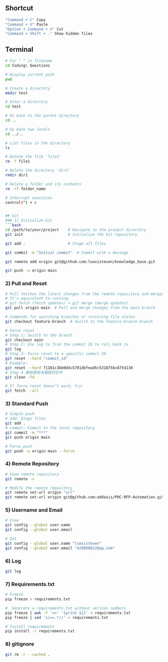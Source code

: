## Shortcut
``` bash
"Command + C" Copy 
"Command + V" Paste 
"Option + Command + V" Cut 
"Command + Shift + ." Show hidden files
```


## Terminal
```bash
# For " " in filename
cd Coding\ Questions

# Display current path
pwd

# Create a directory
mkdir test

# Enter a directory
cd test

# Go back to the parent directory
cd ..

# Go back two levels
cd ../..

# List files in the directory
ls 

# Delete the file 'file1'
rm -f file1

# Delete the directory 'dir1'
rmdir dir1

# Delete a folder and its contents
rm -rf folder_name

# Interrupt execution
control(^) + c 


## Git
### 1) Initialize Git
```bash
cd /path/to/your/project    # Navigate to the project directory
git init                    # Initialize the Git repository

git add .                   # Stage all files

git commit -m "Initial commit"  # Commit with a message

git remote add origin git@github.com:luoxisteven/knowledge_base.git

git push -u origin main

```

### 2) Pull and Reset
``` bash
# Pull fetches the latest changes from the remote repository and merges them with the current branch.
# It's equivalent to running:
# git fetch (fetch updates) + git merge (merge updates).
git pull origin main  # Pull and merge changes from the main branch

# Commands for switching branches or restoring file states
git checkout feature-branch  # Switch to the feature-branch branch

# Force reset
# Step 1: Switch to the branch
git checkout main
# Step 2: Use log to find the commit ID to roll back to
git log 
# Step 3: Force reset to a specific commit ID
git reset --hard "commit_id"
# Example:
git reset --hard 71181c3bb0d4c5701dbfead5c531875bc8754130
# Step 4 删除那些未跟踪的文件
git clean -fd

# If force reset doesn’t work, try:
git fetch --all
```

### 3) Standard Push
```bash
# Simple push
# add: Stage files
git add .
# commit: Commit to the local repository
git commit -m "***"
git push origin main

# Force push
git push -u origin main --force
```

### 4) Remote Repository
```bash
# View remote repository
git remote -v

# Modify the remote repository
git remote set-url origin "url"
git remote set-url origin git@github.com:addaxis/POC-RFP-Automation.git
```

### 5) Username and Email
```bash
# View
git config --global user.name
git config --global user.email

# Set
git config --global user.name "luoxisteven"
git config --global user.email "429066012@qq.com"
```

### 6) Log
```bash
git log
```

### 7) Requirements.txt
```bash
# Freeze
pip freeze > requirements.txt

#  Generate a requirements.txt without version numbers
pip freeze | awk -F '==' '{print $1}' > requirements.txt
pip freeze | sed 's/==.*//' > requirements.txt

# Install requirements
pip install -r requirements.txt
```


### 8) gitignore
```bash
git rm -r --cached .
```